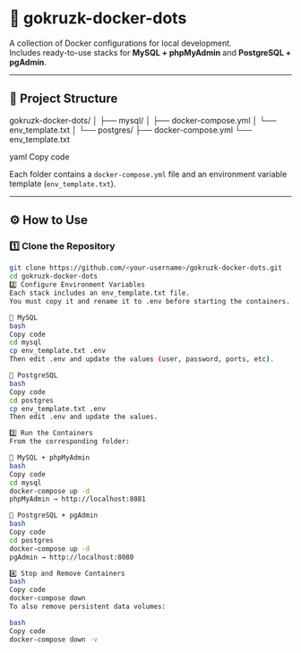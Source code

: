 # 🐳 gokruzk-docker-dots

A collection of Docker configurations for local development.  
Includes ready-to-use stacks for **MySQL + phpMyAdmin** and **PostgreSQL + pgAdmin**.

---

## 📂 Project Structure

gokruzk-docker-dots/
│
├── mysql/
│ ├── docker-compose.yml
│ └── env_template.txt
│
└── postgres/
├── docker-compose.yml
└── env_template.txt

yaml
Copy code

Each folder contains a `docker-compose.yml` file and an environment variable template (`env_template.txt`).

---

## ⚙️ How to Use

### 1️⃣ Clone the Repository

```bash
git clone https://github.com/<your-username>/gokruzk-docker-dots.git
cd gokruzk-docker-dots
2️⃣ Configure Environment Variables
Each stack includes an env_template.txt file.
You must copy it and rename it to .env before starting the containers.

🐬 MySQL
bash
Copy code
cd mysql
cp env_template.txt .env
Then edit .env and update the values (user, password, ports, etc).

🐘 PostgreSQL
bash
Copy code
cd postgres
cp env_template.txt .env
Then edit .env and update the values.

3️⃣ Run the Containers
From the corresponding folder:

🐬 MySQL + phpMyAdmin
bash
Copy code
cd mysql
docker-compose up -d
phpMyAdmin → http://localhost:8081

🐘 PostgreSQL + pgAdmin
bash
Copy code
cd postgres
docker-compose up -d
pgAdmin → http://localhost:8080

4️⃣ Stop and Remove Containers
bash
Copy code
docker-compose down
To also remove persistent data volumes:

bash
Copy code
docker-compose down -v
```
